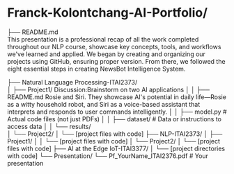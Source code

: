 # Franck-Kolontchang-AI-Portfolio/
├── README.md  
This presentation is a professional recap of all the work completed throughout our NLP course, showcase key concepts, tools, and workflows we've learned and applied. We began by creating and organizing our projects using GitHub, ensuring proper version. From there, we followed the eight essential steps in creating NewsBot Intelligence System. 

├── Natural Language Processing-ITAI2373/      
│   ├── Project1/ Discussion:Brainstorm on two AI applications
│   │   ├── README.md     Rosie and Siri. They showcase AI's potential in daily life—Rosie as a witty household robot, and Siri as a voice-based assistant that interprets and responds to user commands intelligently.
│   │   ├── model.py            # Actual code files (not just PDFs)
│   │   ├── dataset/            # Data or instructions to access data
│   │   └── results/            
│   └── Project2/
│       └── [project files with code]
├── NLP-ITAI2373/
│   ├── Project1/
│   │   └── [project files with code]
│   └── Project2/
│       └── [project files with code]
├── AI at the Edge  IoT-ITAI3377/
│   └── [project directories with code]
└── Presentation/
    └── Pf_YourName_ITAI2376.pdf  # Your presentation

